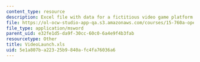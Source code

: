 ```yaml
---
content_type: resource
description: Excel file with data for a fictitious video game platform project
file: https://ol-ocw-studio-app-qa.s3.amazonaws.com/courses/15-760a-operations-management-spring-2002/5e1a807ba22325b9840afc4fa76036a6_VideoLaunch.xls
file_type: application/msword
parent_uid: e32fe1d5-da9f-30cc-60c0-6a4e9f4b3fab
resourcetype: Other
title: VideoLaunch.xls
uid: 5e1a807b-a223-25b9-840a-fc4fa76036a6
---
```

